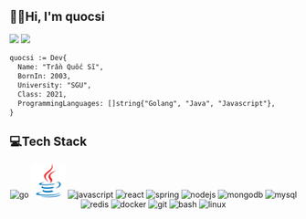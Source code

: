 ## 👨‍💻Hi, I'm quocsi
<p align="left">
  <img src="https://media.tenor.com/dHk-LfzHrtwAAAAj/linux-computer.gif" height="120px" >
<img src="https://res.cloudinary.com/dobwiw6lm/image/upload/v1721842260/jltsc5grihcfe0ovfv1i.png" height="120px">
</p>




```golang
quocsi := Dev{
  Name: "Trần Quốc Sĩ",
  BornIn: 2003,
  University: "SGU",
  Class: 2021,
  ProgrammingLanguages: []string{"Golang", "Java", "Javascript"},
}
```

## 💻Tech Stack
<p align="center">
  
<img src="https://media.tenor.com/TCMWkxIkF9IAAAAj/dancing-gopher.gif" alt="go"  height="60" />
<img src="https://raw.githubusercontent.com/devicons/devicon/master/icons/java/java-original.svg" alt="java"  height="60" />
<img src="https://img.icons8.com/?size=48&id=tGvHBPJaKqEd&format=gif" alt="javascript"  height="60" />
<img src="https://logos-download.com/wp-content/uploads/2016/09/React_logo_logotype_emblem-700x626.png" alt="react" height="60" />
<img src="https://www.vectorlogo.zone/logos/springio/springio-icon.svg" alt="spring"  height="60" />
<img src="https://cdn.worldvectorlogo.com/logos/nodejs-icon.svg" alt="nodejs"  height="60" />
<img src="https://img.icons8.com/?size=80&id=8rKdRqZFLurS&format=png" alt="mongodb"  height="60" />
<img src="https://logowik.com/content/uploads/images/mysql8604.logowik.com.webp" alt="mysql"  height="60" />
<img src="https://img.icons8.com/?size=48&id=pHS3eRpynIRQ&format=png" alt="redis"  height="60" />
<img src="https://img.icons8.com/?size=80&id=zFAYIdFZlGxP&format=png" alt="docker"  height="60" />
<img src="https://img.icons8.com/?size=48&id=20906&format=png" alt="git" height="60" />
<img src="https://www.vectorlogo.zone/logos/gnu_bash/gnu_bash-icon.svg" alt="bash"  height="60" />
<img src="https://img.icons8.com/?size=48&id=fG5Tnj4ARIoI&format=gif" alt="linux" height="60" />
</p>
